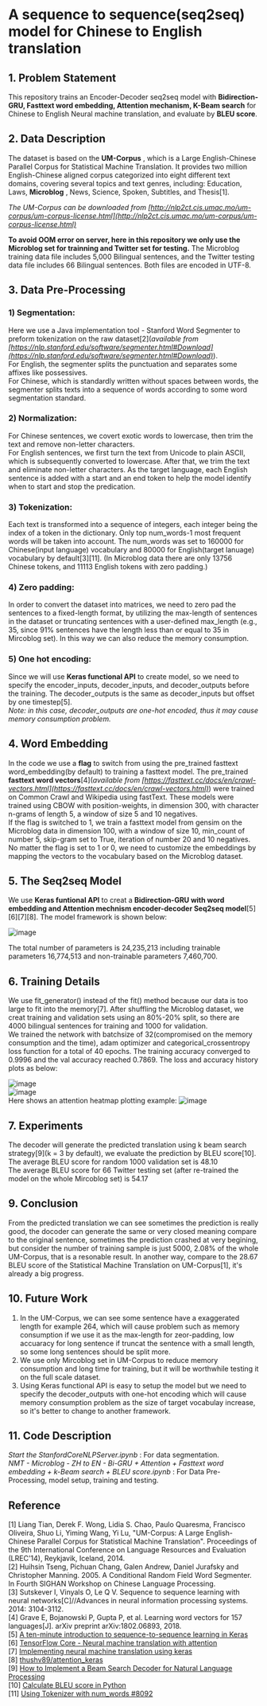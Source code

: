 # A  sequence  to  sequence(seq2seq)  model  for  Chinese  to  English  translation

## 1. Problem Statement
This repository trains an Encoder-Decoder seq2seq model with **Bidirection-GRU, Fasttext word embedding, Attention mechanism, K-Beam search** for Chinese to English Neural machine translation, and evaluate by **BLEU score**.

## 2. Data Description
The dataset is based on the **UM-Corpus** , which is a Large English-Chinese Parallel Corpus for Statistical Machine Translation.
It provides two million English-Chinese aligned corpus categorized into eight different text domains, covering several topics and text genres, including: 
Education, Laws, **Microblog** , News, Science, Spoken, Subtitles, and Thesis[1].  
  
*The UM-Corpus can be downloaded from [http://nlp2ct.cis.umac.mo/um-corpus/um-corpus-license.html](http://nlp2ct.cis.umac.mo/um-corpus/um-corpus-license.html)*  
  
**To avoid OOM error on server, here in this repository we only use the Microblog set for trainning and Twitter set for testing.** The Microblog training data file includes 5,000 Bilingual sentences, and the Twitter testing data file includes 66 Bilingual sentences. Both files are encoded in UTF-8.  

## 3. Data Pre-Processing  
### 1) Segmentation:  
Here we use a Java implementation tool - Stanford Word Segmenter to preform tokenization on the raw dataset[2](*available from [https://nlp.stanford.edu/software/segmenter.html#Download](https://nlp.stanford.edu/software/segmenter.html#Download)*).  
For English, the segmenter splits the punctuation and separates some affixes like possessives.  
For Chinese, which is standardly written without spaces between words, the segmenter splits texts into a sequence of words according to some word segmentation standard.  
### 2) Normalization:
For Chinese sentences, we covert exotic words to lowercase, then trim the text and remove non-letter characters.   
For English sentences, we first turn the text from Unicode to plain ASCII, which is subsequently converted to lowercase. After that, we trim the text and eliminate non-letter characters. As the target language, each English sentence is added with a start and an end token to help the model identify when to start and stop the predication. 
### 3) Tokenization:  
Each text is transformed into a sequence of integers, each integer being the index of a token in the dictionary. Only top num_words-1 most frequent words will be taken into account. The num_words was set to 160000 for Chinese(input language) vocabulary and 80000 for English(target lanuage) vocabulary by default[3][11]. (In Microblog data there are only 13756 Chinese tokens, and 11113 English tokens with zero padding.)
### 4) Zero padding:
In order to convert the dataset into matrices, we need to zero pad the sentences to a fixed-length format, by utilizing the max-length of sentences in the dataset or truncating sentences with a user-defined max_length (e.g., 35, since 91% sentences have the length less than or equal to 35 in Mircoblog set). In this way we can also reduce the memory consumption.
### 5) One hot encoding:
Since we will use **Keras functional API** to create model, so we need to specify the encoder_inputs, decoder_inputs, and decoder_outputs before the training. The decoder_outputs is the same as decoder_inputs but offset by one timestep[5].  
*Note: in this case, decoder_outputs are one-hot encoded, thus it may cause memory consumption problem.*  

## 4. Word Embedding
In the code we use a **flag** to switch from using the pre_trained fasttext word_embedding(by default) to training a fasttext model.
The pre_trained **fasttext word vectors**[4](*available from [https://fasttext.cc/docs/en/crawl-vectors.html](https://fasttext.cc/docs/en/crawl-vectors.html)*) were trained on Common Crawl and Wikipedia using fastText. These models were trained using CBOW with position-weights, in dimension 300, with character n-grams of length 5, a window of size 5 and 10 negatives.   
If the flag is switched to 1, we train a fasttext model from gensim on the Microblog data in dimension 100, with a window of size 10, min_count of number 5, skip-gram set to True, iteration of number 20 and 10 negatives.  
No matter the flag is set to 1 or 0, we need to customize the embeddings by mapping the vectors to the vocabulary based on the Microblog dataset.  

## 5. The Seq2seq Model
We use **Keras funtional API** to creat a **Bidirection-GRU with word embedding and Attention mechnism encoder-decoder Seq2seq model**[5][6][7][8]. The model framework is shown below:
  
![image](https://github.com/lilanpei/NMT/blob/master/model.png)  

The total number of parameters is 24,235,213 including trainable parameters 16,774,513 and non-trainable parameters 7,460,700.  

## 6. Training Details  
We use fit_generator() instead of the fit() method because our data is too large to fit into the memory[7]. After shuffling the Microblog dataset, we creat training and validation sets using an 80%-20% split, so there are 4000 bilingual sentences for training and 1000 for validation.  
We trained the network with batchsize of 32(compromised on the memory consumption and the time), adam optimizer and categorical_crossentropy  loss function for a total of 40 epochs. The training accuracy converged to 0.9996 and the val accuracy reached 0.7869.
The loss and accuracy history plots as below:  
  
![image](https://github.com/lilanpei/NMT/blob/master/Loss_history.png)  
![image](https://github.com/lilanpei/NMT/blob/master/Accuracy_history.png)  
Here shows an attention heatmap plotting example:
![image](https://github.com/lilanpei/NMT/blob/master/attention.png)  

## 7. Experiments  
The decoder will generate the predicted translation using k beam search strategy[9](k = 3 by default), we evaluate the prediction by BLEU score[10].  
The average BLEU score for random 1000 validation set is 48.10  
The average BLEU score for 66 Twitter testing set (after re-trained the model on the whole Mircoblog set) is 54.17  

## 9. Conclusion  
From the predicted translation we can see sometimes the prediction is really good, the docoder can generate the same or very closed meaning compare to the original sentence,
sometimes the prediction crashed at very begining, but consider the number of training sample is just 5000, 2.08% of the whole UM-Corpus, that is a resonable result.
In another way, compare to the 28.67 BLEU score of the Statistical Machine Translation on UM-Corpus[1], it's already a big progress.

## 10. Future Work  
1) In the UM-Corpus, we can see some sentence have a exaggerated length for example 264, which will cause problem such as memory consumption if we use it as the max-length for zeor-padding, low accuaracy for long sentence if truncat the sentence with a small length, so some long sentences should be split more.  
2) We use only Mircoblog set in UM-Corpus to reduce memory consumption and long time for training, but it will be worthwhile testing it on the full scale dataset.  
3) Using Keras functional API is easy to setup the model but we need to specify the decoder_outputs with one-hot encoding which will cause memory consumption problem as the size of target vocabulay increase, so it's better to change to another framework.  

## 11. Code Description
*Start the StanfordCoreNLPServer.ipynb* : For data segmentation.  
*NMT - Microblog - ZH to EN - Bi-GRU + Attention + Fasttext word embedding + k-Beam search + BLEU score.ipynb* : For Data Pre-Processing, model setup, training and testing.  


## Reference 
[1] Liang Tian, Derek F. Wong, Lidia S. Chao, Paulo Quaresma, Francisco Oliveira, Shuo Li, Yiming Wang, Yi Lu, "UM-Corpus: A Large English-Chinese Parallel Corpus for Statistical Machine Translation". Proceedings of the 9th International Conference on Language Resources and Evaluation (LREC'14), Reykjavik, Iceland, 2014.  
[2] Huihsin Tseng, Pichuan Chang, Galen Andrew, Daniel Jurafsky and Christopher Manning. 2005. A Conditional Random Field Word Segmenter. In Fourth SIGHAN Workshop on Chinese Language Processing.  
[3] Sutskever I, Vinyals O, Le Q V. Sequence to sequence learning with neural networks[C]//Advances in neural information processing systems. 2014: 3104-3112.  
[4] Grave E, Bojanowski P, Gupta P, et al. Learning word vectors for 157 languages[J]. arXiv preprint arXiv:1802.06893, 2018.  
[5] [A ten-minute introduction to sequence-to-sequence learning in Keras](https://blog.keras.io/a-ten-minute-introduction-to-sequence-to-sequence-learning-in-keras.html)  
[6] [TensorFlow Core - Neural machine translation with attention](https://www.tensorflow.org/tutorials/text/nmt_with_attention)  
[7] [Implementing neural machine translation using keras](https://towardsdatascience.com/implementing-neural-machine-translation-using-keras-8312e4844eb8)  
[8] [thushv89/attention_keras](https://github.com/thushv89/attention_keras)  
[9] [How to Implement a Beam Search Decoder for Natural Language Processing](https://machinelearningmastery.com/beam-search-decoder-natural-language-processing)  
[10] [Calculate BLEU score in Python](https://stackoverflow.com/questions/32395880/calculate-bleu-score-in-python/39062009)  
[11] [Using Tokenizer with num_words #8092](https://github.com/keras-team/keras/issues/8092)  
